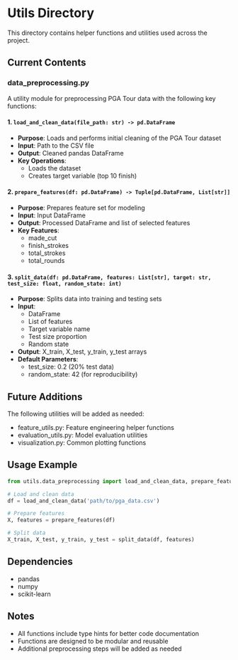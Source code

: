 # Utils Directory

This directory contains helper functions and utilities used across the project.

## Current Contents

### data_preprocessing.py
A utility module for preprocessing PGA Tour data with the following key functions:

#### 1. `load_and_clean_data(file_path: str) -> pd.DataFrame`
- **Purpose**: Loads and performs initial cleaning of the PGA Tour dataset
- **Input**: Path to the CSV file
- **Output**: Cleaned pandas DataFrame
- **Key Operations**:
  - Loads the dataset
  - Creates target variable (top 10 finish)

#### 2. `prepare_features(df: pd.DataFrame) -> Tuple[pd.DataFrame, List[str]]`
- **Purpose**: Prepares feature set for modeling
- **Input**: Input DataFrame
- **Output**: Processed DataFrame and list of selected features
- **Key Features**:
  - made_cut
  - finish_strokes
  - total_strokes
  - total_rounds

#### 3. `split_data(df: pd.DataFrame, features: List[str], target: str, test_size: float, random_state: int)`
- **Purpose**: Splits data into training and testing sets
- **Input**: 
  - DataFrame
  - List of features
  - Target variable name
  - Test size proportion
  - Random state
- **Output**: X_train, X_test, y_train, y_test arrays
- **Default Parameters**:
  - test_size: 0.2 (20% test data)
  - random_state: 42 (for reproducibility)

## Future Additions
The following utilities will be added as needed:
- feature_utils.py: Feature engineering helper functions
- evaluation_utils.py: Model evaluation utilities
- visualization.py: Common plotting functions

## Usage Example
```python
from utils.data_preprocessing import load_and_clean_data, prepare_features, split_data

# Load and clean data
df = load_and_clean_data('path/to/pga_data.csv')

# Prepare features
X, features = prepare_features(df)

# Split data
X_train, X_test, y_train, y_test = split_data(df, features)
```

## Dependencies
- pandas
- numpy
- scikit-learn

## Notes
- All functions include type hints for better code documentation
- Functions are designed to be modular and reusable
- Additional preprocessing steps will be added as needed
